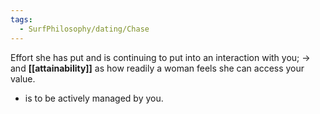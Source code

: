 ```yaml
---
tags:
  - SurfPhilosophy/dating/Chase
---
```


Effort she has put and is continuing to put into an interaction with you; 
->  and **[[attainability]]** as how readily a woman feels she can access your value.
- is to be actively managed by you.
